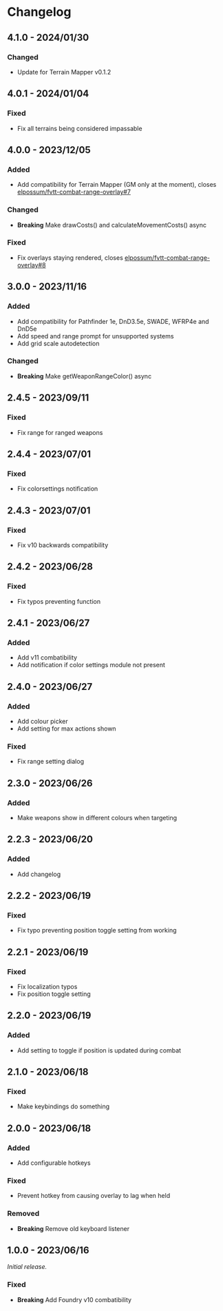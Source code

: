 # Changelog
## 4.1.0 - 2024/01/30
### Changed
- Update for Terrain Mapper v0.1.2
## 4.0.1 - 2024/01/04
### Fixed
- Fix all terrains being considered impassable
## 4.0.0 - 2023/12/05
### Added
- Add compatibility for Terrain Mapper (GM only at the moment), closes [elpossum/fvtt-combat-range-overlay#7](https://github.com/elpossum/fvtt-combat-range-overlay/issues/7)
### Changed
- **Breaking** Make drawCosts() and calculateMovementCosts() async
### Fixed
- Fix overlays staying rendered, closes [elpossum/fvtt-combat-range-overlay#8](https://github.com/elpossum/fvtt-combat-range-overlay/issues/8)
## 3.0.0 - 2023/11/16
### Added
- Add compatibility for Pathfinder 1e, DnD3.5e, SWADE, WFRP4e and DnD5e
- Add speed and range prompt for unsupported systems
- Add grid scale autodetection
### Changed
- **Breaking** Make getWeaponRangeColor() async
## 2.4.5 - 2023/09/11
### Fixed
- Fix range for ranged weapons
## 2.4.4 - 2023/07/01
### Fixed
- Fix colorsettings notification
## 2.4.3 - 2023/07/01
### Fixed
- Fix v10 backwards compatibility
## 2.4.2 - 2023/06/28
### Fixed
- Fix typos preventing function
## 2.4.1 - 2023/06/27
### Added
- Add v11 combatibility
- Add notification if color settings module not present
## 2.4.0 - 2023/06/27
### Added
- Add colour picker
- Add setting for max actions shown
### Fixed
- Fix range setting dialog
## 2.3.0 - 2023/06/26
### Added
- Make weapons show in different colours when targeting
## 2.2.3 - 2023/06/20
### Added
- Add changelog
## 2.2.2 - 2023/06/19
### Fixed
- Fix typo preventing position toggle setting from working
## 2.2.1 - 2023/06/19
### Fixed
- Fix localization typos
- Fix position toggle setting
## 2.2.0 - 2023/06/19
### Added
- Add setting to toggle if position is updated during combat
## 2.1.0 - 2023/06/18
### Fixed
- Make keybindings do something
## 2.0.0 - 2023/06/18
### Added
- Add configurable hotkeys
### Fixed
- Prevent hotkey from causing overlay to lag when held
### Removed
- **Breaking** Remove old keyboard listener
## 1.0.0 - 2023/06/16
_Initial release._
### Fixed
- **Breaking** Add Foundry v10 combatibility
